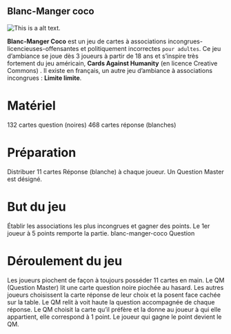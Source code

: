  ## Blanc-Manger coco

![This is a alt text.](https://cdn2.philibertnet.com/354800-thickbox_default/blanc-manger-coco-extension-la-recave.jpg "This is a sample image.")

**Blanc-Manger Coco** est un jeu de cartes à associations incongrues-licencieuses-offensantes et politiquement incorrectes `pour adultes`.
Ce jeu d’ambiance se joue dès 3 joueurs à partir de 18 ans et s’inspire très fortement du jeu américain, **Cards Against Humanity** (en licence Creative Commons) . Il existe en français, un autre jeu d’ambiance à associations incongrues : **Limite limite**.

# Matériel

132 cartes question (noires)
468 cartes réponse (blanches)
# Préparation

Distribuer 11 cartes Réponse (blanche) à chaque joueur.
Un Question Master est désigné.
# But du jeu

Établir les associations les plus incongrues et gagner des points.
Le 1er joueur à 5 points remporte la partie.
blanc-manger-coco Question

# Déroulement du jeu

Les joueurs piochent de façon à toujours posséder 11 cartes en main.
Le QM (Question Master) lit une carte question noire piochée au hasard.
Les autres joueurs choisissent la carte réponse de leur choix et la posent face cachée sur la table.
Le QM relit à voit haute la question accompagnée de chaque réponse.
Le QM choisit la carte qu’il préfère et la donne au joueur à qui elle appartient, elle correspond à 1 point.
Le joueur qui gagne le point devient le QM.
